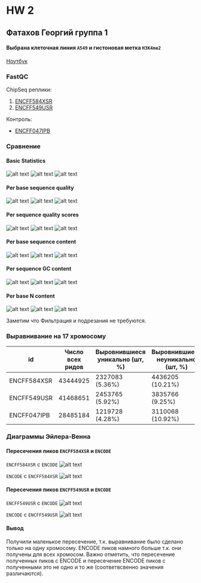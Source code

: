 # HW 2 
## Фатахов Георгий группа 1
#### Выбрана клеточная линия `A549` и гистоновая метка `H3K4me2`

[Ноутбук]()

### FastQC

ChipSeq реплики:
1. [ENCFF584XSR](data/ENCFF584XSR_fastqc.html)
2. [ENCFF549USR](data/ENCFF549USR_fastqc.html)

Контроль: 
- [ENCFF047IPB](data/ENCFF047IPB_fastqc.html)


### Сравнение

#### Basic Statistics
![alt text](data/XSR_bs.png)
![alt text](data/USR_bs.png)
![alt text](data/IPB_bs.png)

#### Per base sequence quality

![alt text](data/XSR_pbsq.png)
![alt text](data/USR_pbsq.png)
![alt text](data/IPB_pbsq.png)

#### Per sequence quality scores
![alt text](data/XSR_psqs.png)
![alt text](data/USR_psqs.png)
![alt text](data/IPB_psqs.png)

#### Per base sequence content
![alt text](data/XSR_pbsq.png)
![alt text](data/USR_pbsq.png)
![alt text](data/IPB_pbsq.png)


#### Per sequence GC content
![alt text](data/XSR_psgcc.png)
![alt text](data/USR_psgcc.png)
![alt text](data/IPB_psgcc.png)

#### Per base N content
![alt text](data/XSR_pbnc.png)
![alt text](data/USR_pbnc.png)
![alt text](data/IPB_pbnc.png)

Заметим что Фильтрация и подрезания не требуются.

### Выравнивание на 17 хромосому


id | Число всех ридов | Выровнившиеся уникально (шт, %) | Выровнившиеся неуникально (шт, %) | Не выровнившиеся (шт, %) 
--- | --- | --- | --- | ---
ENCFF584XSR | 43444925 | 2327083 (5.36%) | 4436205 (10.21%)| 36681637 (84.43%)
ENCFF549USR | 41468651 | 2453765 (5.92%) | 3835766 (9.25%) | 35179120 (84.83%)
ENCFF047IPB | 28485184 | 1219728 (4.28%) | 3110068 (10.92%)| 24155388 (84.80%)


### Диаграммы Эйлера-Венна

#### Пересечения пиков `ENCFF584XSR` и `ENCODE`

`ENCFF584XSR` c `ENCODE`
![alt text](data/XSR_ENCODE.png)

`ENCODE` c `ENCFF584XSR`
![alt text](data/ENCODE_XSR.png)

#### Пересечения пиков `ENCFF549USR` и `ENCODE`

`ENCFF549USR` c `ENCODE`
![alt text](data/USR_ENCODE.png)

`ENCODE` c `ENCFF549USR`
![alt text](data/ENCODE_USR.png)


#### Вывод

Получили маленькое пересечение, т.к. выравнивание было сделано только на одну хромосому.
ENCODE пиков намного больше т.к. они получены для всех хромосом. Важно отметить, что пересечение полученных пиков с ENCODE и пересечение ENCODE пиков с полученными это не одно и то же (соответвсвенно значения различаются).
